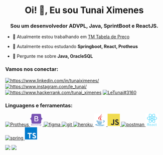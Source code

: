 <h1 align="center">Oi! 👋, Eu sou Tunai Ximenes</h1>
<h3 align="center">Sou um desenvolvedor ADVPL, Java, SprintBoot e ReactJS.</h3>

- 🔭 Atualmente estou trabalhando em [TM Tabela de Preço](https://github.com/tunaiximenes/tm-tabelapreco)

- 🌱 Autalmente estou estudando **Springboot, React, Protheus**

- 💬 Pergunte me sobre **Java, OracleSQL**

<h3 align="left">Vamos nos conectar:</h3>
<p align="left">
<a href="https://linkedin.com/in/tunaiximenes/" target="blank"><img align="center" src="https://raw.githubusercontent.com/rahuldkjain/github-profile-readme-generator/master/src/images/icons/Social/linked-in-alt.svg" alt="https://www.linkedin.com/in/tunaiximenes/" height="30" width="40" /></a>
<a href="https://www.instagram.com/le_tunai/" target="blank"><img align="center" src="https://raw.githubusercontent.com/rahuldkjain/github-profile-readme-generator/master/src/images/icons/Social/instagram.svg" alt="https://www.instagram.com/le_tunai/" height="30" width="40" /></a>
<a href="https://www.hackerrank.com/tunai_ximenes" target="blank"><img align="center" src="https://raw.githubusercontent.com/rahuldkjain/github-profile-readme-generator/master/src/images/icons/Social/hackerrank.svg" alt="https://www.hackerrank.com/tunai_ximenes" height="30" width="40" /></a>
<a href="https://discord.gg/LeTunai#3160" target="blank"><img align="center" src="https://raw.githubusercontent.com/rahuldkjain/github-profile-readme-generator/master/src/images/icons/Social/discord.svg" alt="LeTunai#3160" height="30" width="40" /></a>
</p>

<h3 align="left">Linguagens e ferramentas:</h3>
<p align="left"> <a href="https://tdn.totvs.com/display/public/PROT/TOTVS+Linha+Protheus" target="_blank" rel="noreferrer"> <img alt="Protheus"  src="https://github.com/tunaiximenes/tds-vscode/blob/master/imagens/totvs.svg" width="40" height="40"/> </a> <a href="https://getbootstrap.com" target="_blank" rel="noreferrer"> <img src="https://raw.githubusercontent.com/devicons/devicon/master/icons/bootstrap/bootstrap-plain-wordmark.svg" alt="bootstrap" width="40" height="40"/> </a> <a href="https://www.figma.com/" target="_blank" rel="noreferrer"> <img src="https://www.vectorlogo.zone/logos/figma/figma-icon.svg" alt="figma" width="40" height="40"/> </a> <a href="https://git-scm.com/" target="_blank" rel="noreferrer"> <img src="https://www.vectorlogo.zone/logos/git-scm/git-scm-icon.svg" alt="git" width="40" height="40"/> </a> <a href="https://heroku.com" target="_blank" rel="noreferrer"> <img src="https://www.vectorlogo.zone/logos/heroku/heroku-icon.svg" alt="heroku" width="40" height="40"/> </a> <a href="https://www.java.com" target="_blank" rel="noreferrer"> <img src="https://raw.githubusercontent.com/devicons/devicon/master/icons/java/java-original.svg" alt="java" width="40" height="40"/> </a> <a href="https://developer.mozilla.org/en-US/docs/Web/JavaScript" target="_blank" rel="noreferrer"> <img src="https://raw.githubusercontent.com/devicons/devicon/master/icons/javascript/javascript-original.svg" alt="javascript" width="40" height="40"/> </a> <a href="https://postman.com" target="_blank" rel="noreferrer"> <img src="https://www.vectorlogo.zone/logos/getpostman/getpostman-icon.svg" alt="postman" width="40" height="40"/> </a> <a href="https://reactjs.org/" target="_blank" rel="noreferrer"> <img src="https://raw.githubusercontent.com/devicons/devicon/master/icons/react/react-original-wordmark.svg" alt="react" width="40" height="40"/> </a> <a href="https://spring.io/" target="_blank" rel="noreferrer"> <img src="https://www.vectorlogo.zone/logos/springio/springio-icon.svg" alt="spring" width="40" height="40"/> </a> <a href="https://www.typescriptlang.org/" target="_blank" rel="noreferrer"> <img src="https://raw.githubusercontent.com/devicons/devicon/master/icons/typescript/typescript-original.svg" alt="typescript" width="40" height="40"/> </a> </p>

<div>  
  <img height="180em" 
       src="https://github-readme-stats.vercel.app/api?username=tunaiximenes&show_icons=true&theme=tokyonight"/>
  <img height="180em" 
       src="https://github-readme-stats.vercel.app/api/top-langs/?username=tunaiximenes&layout=compact&langs_count=5&theme=tokyonight&bg_color=DEG,0d1017,111620,0d1017"/>
</div>
<!--
**tunaiximenes/tunaiximenes** is a ✨ _special_ ✨ repository because its `README.md` (this file) appears on your GitHub profile.

Here are some ideas to get you started:

- 🔭 I’m currently working on ...
- 🌱 I’m currently learning ...
- 👯 I’m looking to collaborate on ...
- 🤔 I’m looking for help with ...
- 💬 Ask me about ...
- 📫 How to reach me: ...
- 😄 Pronouns: ...
- ⚡ Fun fact: ...
-->
